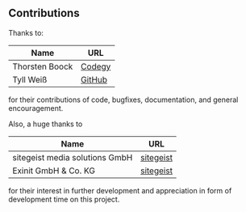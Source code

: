 Contributions
-------------

Thanks to:

Name           | URL
-------------  | -------------
Thorsten Boock | [Codegy](http://codegy.de/)
Tyll Weiß      | [GitHub](https://github.com/Inkdpixels)

for their contributions of code, bugfixes, documentation, and general encouragement.

Also, a huge thanks to

Name                           | URL
-------------                  | -------------
sitegeist media solutions GmbH | [sitegeist](http://sitegeist.de/)
Exinit GmbH & Co. KG           | [sitegeist](http://exinit.de/)

for their interest in further development and appreciation in form of development time on this project.

